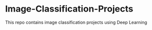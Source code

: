 # Image-Classification-Projects
This repo contains image classification projects using Deep Learning
